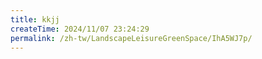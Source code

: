 ```yaml
---
title: kkjj
createTime: 2024/11/07 23:24:29
permalink: /zh-tw/LandscapeLeisureGreenSpace/IhA5WJ7p/
---
```

